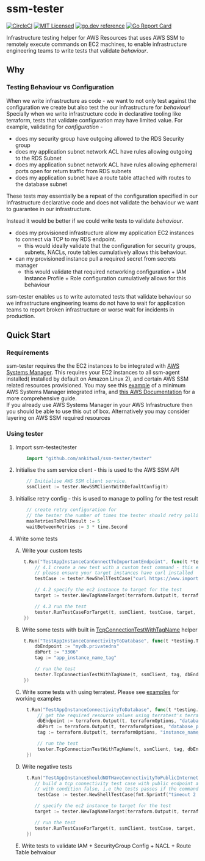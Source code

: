 # ssm-tester
[![CircleCI](https://circleci.com/gh/ankitwal/ssm-tester/tree/main.svg?style=svg)](https://circleci.com/gh/ankitwal/ssm-tester/tree/main)
[![MIT Licensed](https://img.shields.io/badge/license-MIT-blue.svg)](https://raw.githubusercontent.com/ankitwal/ssm-tester/main/LICENSE)
[![go.dev reference](https://img.shields.io/badge/go.dev-reference-007d9c?logo=go&logoColor=white&style=flat-square)](https://pkg.go.dev/mod/github.com/ankitwal/ssm-tester/tester?tab=overview)
[![Go Report Card](https://goreportcard.com/badge/github.com/ankitwal/ssm-tester)](https://goreportcard.com/report/github.com/ankitwal/ssm-tester)


Infrastructure testing helper for AWS Resources that uses AWS SSM to remotely execute commands on EC2 machines, to enable infrastructure engineering teams to write 
tests that validate *behaviour*.

## Why 

### Testing Behaviour vs Configuration 
When we write infrastructure as code - we want to not only test against the configuration we create but also test the our infrastructure for *behaviour*!
Specially when we write infrastructure code in declarative tooling like terraform, tests that validate configuration may have limited value.
For example, validating for *configuration* - 
* does my security group have outgoing allowed to the RDS Security group
* does my application subnet network ACL have rules allowing outgoing to the RDS Subnet
* does my application subnet network ACL have rules allowing ephemeral ports open for return traffic from RDS subnets
* does my application subnet have a route table attached with routes to the database subnet 

These tests may essentially be a repeat of the configuration specified in our Infrastructure declarative code
and does not validate the behaviour we want to guarantee in our infrastructure. 


Instead it would be better if we could write tests to validate *behaviour*.
* does my provisioned infrastructure allow my application EC2 instances to connect via TCP to my RDS endpoint. 
    * this would ideally validate that the configuration for security groups, subnets, NACLs, route tables cumulatively allows this behaviour.  
* can my provisioned instance pull a required secret from secrets manager
    * this would validate that required networking configuration + IAM Instance Profile + Role configuration cumulatively allows for this behaviour 

ssm-tester enables us to write automated tests that validate behaviour so we infrastructure engineering teams do not have to wait for application teams to report
broken infrastructure or worse wait for incidents in production. 

## Quick Start 

### Requirements 

ssm-tester requires the the EC2 instances to be integrated with [AWS Systems Manager](https://aws.amazon.com/systems-manager/). 
This requires your EC2 instances to all ssm-agent installed( installed by default on Amazon Linux 2), and certain AWS SSM related resources provisioned. 
You may see this [example](./examples/private-subnets/terraform/main.tf) of a minimum AWS Systems Manager integrated infra, and 
[this AWS Documentation](https://docs.aws.amazon.com/systems-manager/latest/userguide/systems-manager-setting-up.html) for a more comprehensive guide.  
If you already use AWS Systems Manager in your AWS Infrastructure then you should be able to use this out of box. Alternatively you may
consider layering on AWS SSM required resources 

### Using tester
1. Import ssm-tester/tester
    ```go
    	import "github.com/ankitwal/ssm-tester/tester"
    ```
2. Initialise the ssm service client - this is used to the AWS SSM API
    ```go
    	// Initialise AWS SSM client service.
    	ssmClient := tester.NewSSMClientWithDefaultConfig(t)
    ```
3. Initialise retry config - this is used to manage to polling for the test result
    ```go
    	// create retry configuration for
    	// the tester the number of times the tester should retry polling for the result of the test command
    	maxRetriesToPollResult := 5
    	waitBetweenRetries := 3 * time.Second
    ```
4. Write some tests 
 
    A. Write your custom tests 
    
    ```go
       t.Run("TestAppInstanceCanConnectToImportantEndpoint", func(t *testing.T) {   
           // 4.1 create a new test with a custom test command - this example uses curl
           // please ensure your target instances have curl installed
           testCase := tester.NewShellTestCase("curl https://www.importantendpoint.com --connect-timeout 2", true)
   
           // 4.2 specify the ec2 instance to target for the test
           target := tester.NewTagNameTarget(terraform.Output(t, terraformOptions, "app_instance_name_tag"))
   
           // 4.3 run the test 
           tester.RunTestCaseForTarget(t, ssmClient, testCase, target, maxRetriesToPollResult, waitBetweenRetries)   
       })
    ```
   
    B. Write some tests with built in [TcpConnectionTestWithTagName](https://pkg.go.dev/github.com/ankitwal/ssm-tester/tester#TcpConnectionTestWithNameTag) helper 
    ```go
       t.Run("TestAppInstanceConnectivityToDatabase", func(t *testing.T) {
           dbEndpoint := "mydb.privatedns" 
           dbPort := "3306" 
           tag := "app_instance_name_tag" 
   
           // run the test
           tester.TcpConnectionTestWithTagName(t, ssmClient, tag, dbEndpoint, dbPort, maxRetriesToPollResult, waitBetweenRetries)
       })
    ```
   
   C. Write some tests with using terratest. Please see [examples](examples/private-subnets/) for working examples 
   ```go
       t.Run("TestAppInstanceConnectivityToDatabase", func(t *testing.T) {
           // get the required resource values using terratest's terraform module
           dbEndpoint := terraform.Output(t, terraformOptions, "database_endpoint")
           dbPort := terraform.Output(t, terraformOptions, "database_port")
           tag := terraform.Output(t, terraformOptions, "instance_name_tag")
   
           // run the test 
           tester.TcpConnectionTestWithTagName(t, ssmClient, tag, dbEndpoint, dbPort, maxRetriesToPollResult, waitBetweenRetries)    
       })
    ``` 
   
   D. Write negative tests
    ```go
	    t.Run("TestAppInstanceShouldNOTHaveConnectivityToPublicInternet", func(t *testing.T) {
           // build a tcp connectivity test case with public endpoint and port, 
           // with condition false, i.e the tests passes if the command fails on all target instances
	    	testCase := tester.NewShellTestCase(fmt.Sprintf("timeout 2 bash -c '</dev/tcp/%s/%s'", "www.example.com", "443"), false)
   
           // specify the ec2 instance to target for the test
           target := tester.NewTagNameTarget(terraform.Output(t, terraformOptions, "instance_name_tag"))
   
           // run the test
           tester.RunTestCaseForTarget(t, ssmClient, testCase, target, maxRetriesToPollResult, waitBetweenRetries)
	    })
    ```
   E. Write tests to validate IAM + SecurityGroup Config + NACL + Route Table behvaiour 
